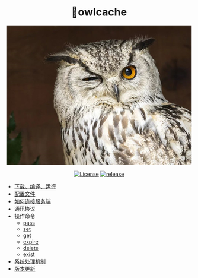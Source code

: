 <div align="center">

# 🦉owlcache

![Image text](https://github.com/xssed/owlcache/blob/master/doc/assets/owl.jpg?raw=true)

[![License](https://img.shields.io/github/license/xssed/owlcache.svg)](https://github.com/xssed/owlcache/blob/master/LICENSE)
[![release](https://img.shields.io/github/release/xssed/owlcache.svg?style=popout-square)](https://github.com/xssed/owlcache/releases)

</div>  


* [下载、编译、运行](1.download_and_install.md)
* [配置文件](2.config.md)
* [如何连接服务端](3.how_to_connect.md)
* [通讯协议](4.protocol.md)
* 操作命令
    * [pass](command/1.pass.md)
    * [set](command/2.set.md)
    * [get](command/3.get.md)
    * [expire](command/4.expire.md)
    * [delete](command/5.delete.md)
    * [exist](command/6.exist.md)
* [系统处理机制](5.system_processing_mechanism.md)
* [版本更新](6.version_update.md)
